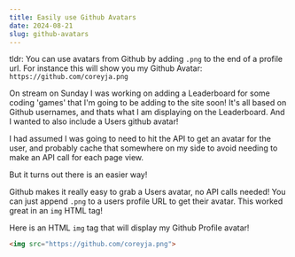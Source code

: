 ```yaml
---
title: Easily use Github Avatars
date: 2024-08-21
slug: github-avatars
---
```


tldr: You can use avatars from Github by adding `.png` to the end of a profile url. For instance this will show you my Github Avatar: `https://github.com/coreyja.png`

On stream on Sunday I was working on adding a Leaderboard for some coding 'games' that I'm going to be adding to the site soon!
It's all based on Github usernames, and thats what I am displaying on the Leaderboard. And I wanted to also include a Users github avatar!

I had assumed I was going to need to hit the API to get an avatar for the user, and probably cache that somewhere on my side to avoid needing to make an API call for each page view.

But it turns out there is an easier way!

Github makes it really easy to grab a Users avatar, no API calls needed! You can just append `.png` to a users profile URL to get their avatar. This worked great in an `img` HTML tag!

Here is an HTML `img` tag that will display my Github Profile avatar!

```html
<img src="https://github.com/coreyja.png">
```
